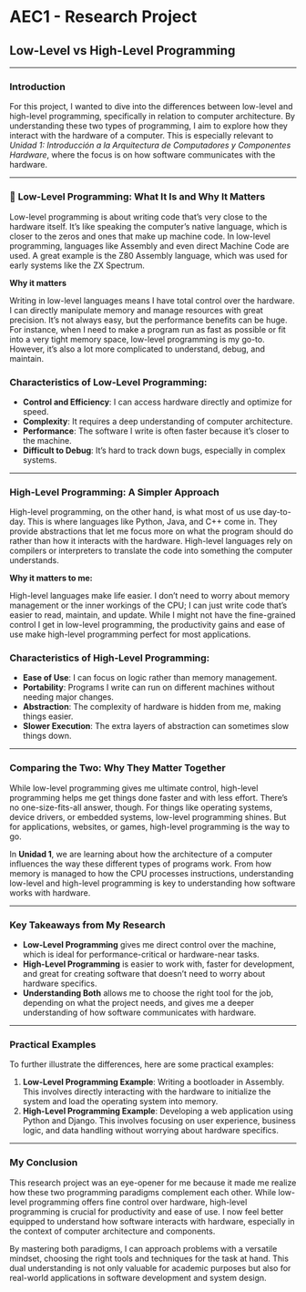 # **AEC1 - Research Project**

## Low-Level vs High-Level Programming

---

### Introduction

For this project, I wanted to dive into the differences between low-level and high-level programming, specifically in relation to computer architecture. By understanding these two types of programming, I aim to explore how they interact with the hardware of a computer. This is especially relevant to *Unidad 1: Introducción a la Arquitectura de Computadores y Componentes Hardware*, where the focus is on how software communicates with the hardware.

---

### 🔧 **Low-Level Programming: What It Is and Why It Matters**

Low-level programming is about writing code that’s very close to the hardware itself. It’s like speaking the computer’s native language, which is closer to the zeros and ones that make up machine code. In low-level programming, languages like Assembly and even direct Machine Code are used. A great example is the Z80 Assembly language, which was used for early systems like the ZX Spectrum.

**Why it matters**

Writing in low-level languages means I have total control over the hardware. I can directly manipulate memory and manage resources with great precision. It’s not always easy, but the performance benefits can be huge. For instance, when I need to make a program run as fast as possible or fit into a very tight memory space, low-level programming is my go-to. However, it’s also a lot more complicated to understand, debug, and maintain.

### Characteristics of Low-Level Programming:

- **Control and Efficiency**: I can access hardware directly and optimize for speed.
- **Complexity**: It requires a deep understanding of computer architecture.
- **Performance**: The software I write is often faster because it’s closer to the machine.
- **Difficult to Debug**: It’s hard to track down bugs, especially in complex systems.

---

### **High-Level Programming: A Simpler Approach**

High-level programming, on the other hand, is what most of us use day-to-day. This is where languages like Python, Java, and C++ come in. They provide abstractions that let me focus more on what the program should do rather than how it interacts with the hardware. High-level languages rely on compilers or interpreters to translate the code into something the computer understands.

**Why it matters to me:**

High-level languages make life easier. I don’t need to worry about memory management or the inner workings of the CPU; I can just write code that’s easier to read, maintain, and update. While I might not have the fine-grained control I get in low-level programming, the productivity gains and ease of use make high-level programming perfect for most applications.

### Characteristics of High-Level Programming:

- **Ease of Use**: I can focus on logic rather than memory management.
- **Portability**: Programs I write can run on different machines without needing major changes.
- **Abstraction**: The complexity of hardware is hidden from me, making things easier.
- **Slower Execution**: The extra layers of abstraction can sometimes slow things down.

---

### **Comparing the Two: Why They Matter Together**

While low-level programming gives me ultimate control, high-level programming helps me get things done faster and with less effort. There’s no one-size-fits-all answer, though. For things like operating systems, device drivers, or embedded systems, low-level programming shines. But for applications, websites, or games, high-level programming is the way to go.

In **Unidad 1**, we are learning about how the architecture of a computer influences the way these different types of programs work. From how memory is managed to how the CPU processes instructions, understanding low-level and high-level programming is key to understanding how software works with hardware.

---

### **Key Takeaways from My Research**

- **Low-Level Programming** gives me direct control over the machine, which is ideal for performance-critical or hardware-near tasks.
- **High-Level Programming** is easier to work with, faster for development, and great for creating software that doesn’t need to worry about hardware specifics.
- **Understanding Both** allows me to choose the right tool for the job, depending on what the project needs, and gives me a deeper understanding of how software communicates with hardware.

---

### **Practical Examples**

To further illustrate the differences, here are some practical examples:

1. **Low-Level Programming Example**: Writing a bootloader in Assembly. This involves directly interacting with the hardware to initialize the system and load the operating system into memory.
2. **High-Level Programming Example**: Developing a web application using Python and Django. This involves focusing on user experience, business logic, and data handling without worrying about hardware specifics.

---

### **My Conclusion**

This research project was an eye-opener for me because it made me realize how these two programming paradigms complement each other. While low-level programming offers fine control over hardware, high-level programming is crucial for productivity and ease of use. I now feel better equipped to understand how software interacts with hardware, especially in the context of computer architecture and components.

By mastering both paradigms, I can approach problems with a versatile mindset, choosing the right tools and techniques for the task at hand. This dual understanding is not only valuable for academic purposes but also for real-world applications in software development and system design.